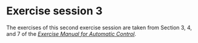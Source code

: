 # Exercise session 3

The exercises of this second exercise session are taken from Section 3, 4, and 7 of the [*Exercise Manual for Automatic Control*](https://uppsala.instructure.com/courses/102131/files/7991063?module_item_id=1296223).